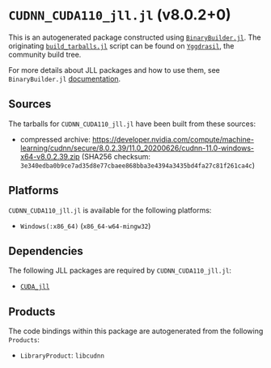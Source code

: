 # `CUDNN_CUDA110_jll.jl` (v8.0.2+0)

This is an autogenerated package constructed using [`BinaryBuilder.jl`](https://github.com/JuliaPackaging/BinaryBuilder.jl). The originating [`build_tarballs.jl`](https://github.com/JuliaPackaging/Yggdrasil/blob/34f5518fec99104e24208abb2808311ae0ff78dc/C/CUDNN/CUDNN_CUDA110/build_tarballs.jl) script can be found on [`Yggdrasil`](https://github.com/JuliaPackaging/Yggdrasil/), the community build tree.

For more details about JLL packages and how to use them, see `BinaryBuilder.jl` [documentation](https://juliapackaging.github.io/BinaryBuilder.jl/dev/jll/).

## Sources

The tarballs for `CUDNN_CUDA110_jll.jl` have been built from these sources:

* compressed archive: https://developer.nvidia.com/compute/machine-learning/cudnn/secure/8.0.2.39/11.0_20200626/cudnn-11.0-windows-x64-v8.0.2.39.zip (SHA256 checksum: `3e340edba0b9ce7ad35d8e77cbaee868bba3e4394a3435bd4fa27c81f261ca4c`)

## Platforms

`CUDNN_CUDA110_jll.jl` is available for the following platforms:

* `Windows(:x86_64)` (`x86_64-w64-mingw32`)

## Dependencies

The following JLL packages are required by `CUDNN_CUDA110_jll.jl`:

* [`CUDA_jll`](https://github.com/JuliaBinaryWrappers/CUDA_jll.jl)

## Products

The code bindings within this package are autogenerated from the following `Products`:

* `LibraryProduct`: `libcudnn`
